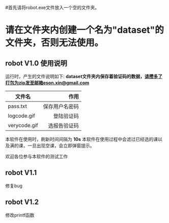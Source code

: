 #首先请将robot.exe文件放入一个空的文件夹。
# 请在文件夹内创建一个名为"dataset"的文件夹，否则无法使用。

## robot V1.0 使用说明
运行时，产生的文件说明如下:
**dataset文件夹内保存着验证码的数据，请攒多了打包为zip发至邮箱eson.xin@gmail.com**

| 文件名        | 作用   |  
| --------   | -----:  | 
| pass.txt     | 保存用户名密码 | 
| logcode.gif        |   登陆验证码   |
| verycode.gif        |    选报告验证码   | 

本软件在使用时，刷新时间间隔为
**10s**
本软件在使用过程中会滤过已经选的课以及满的课，一旦出现空课，会立即弹窗提示。

欢迎各位参与本软件的测试工作
## robot V1.1 
修复bug
## robot V1.2
修改printf函数